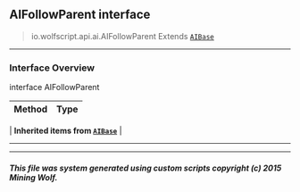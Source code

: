 ## AIFollowParent __interface__

>io.wolfscript.api.ai.AIFollowParent
>Extends [`AIBase`](AIBase.md)

---

### Interface Overview

interface AIFollowParent

Method | Type   
--- | :--- 
 |
__Inherited items from [`AIBase`](AIBase.md)__ |





---



---


##### This file was system generated using custom scripts copyright (c) 2015 Mining Wolf.
	

